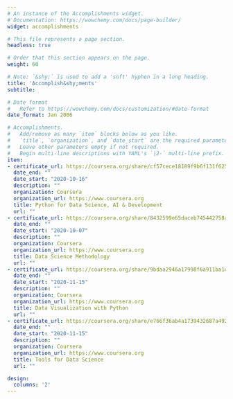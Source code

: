 ```yaml
---
# An instance of the Accomplishments widget.
# Documentation: https://wowchemy.com/docs/page-builder/
widget: accomplishments

# This file represents a page section.
headless: true

# Order that this section appears on the page.
weight: 60

# Note: `&shy;` is used to add a 'soft' hyphen in a long heading.
title: 'Accomplish&shy;ments'
subtitle:

# Date format
#   Refer to https://wowchemy.com/docs/customization/#date-format
date_format: Jan 2006

# Accomplishments.
#   Add/remove as many `item` blocks below as you like.
#   `title`, `organization`, and `date_start` are the required parameters.
#   Leave other parameters empty if not required.
#   Begin multi-line descriptions with YAML's `|2-` multi-line prefix.
item:
- certificate_url: https://coursera.org/share/cf57cece18189f9b6f131f62541f37ec
  date_end: ""
  date_start: "2020-10-16"
  description: ""
  organization: Coursera
  organization_url: https://www.coursera.org
  title: Python for Data Science, AI & Development
  url: ""
- certificate_url: https://coursera.org/share/8432599e65daceb745442758a1f48978
  date_end: ""
  date_start: "2020-10-07"
  description: ""
  organization: Coursera
  organization_url: https://www.coursera.org
  title: Data Science Methodology
  url: ""
- certificate_url: https://coursera.org/share/9bdaa2946a17998f6a911ba1dae276f7
  date_end: ""
  date_start: "2020-11-15"
  description: ""
  organization: Coursera
  organization_url: https://www.coursera.org
  title: Data Visualization with Python
  url: ""
- certificate_url: https://coursera.org/share/e766f36ab4a1739432687a492d9b37f0
  date_end: ""
  date_start: "2020-11-15"
  description: ""
  organization: Coursera
  organization_url: https://www.coursera.org
  title: Tools for Data Science
  url: ""

design:
  columns: '2'
---
```

